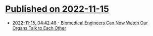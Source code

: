 # [Published on 2022-11-15](index.md)

* [2022-11-15, 04:42:48](https://news.ycombinator.com/item?id=33605386) - [Biomedical Engineers Can Now Watch Our Organs Talk to Each Other](https://magazine.columbia.edu/article/biomedical-engineers-can-now-watch-our-organs-talk-each-other)
